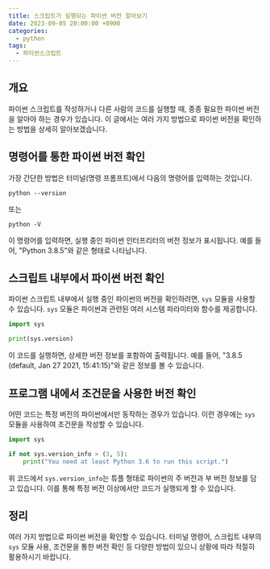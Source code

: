 ```yaml
---
title: 스크립트가 실행되는 파이썬 버전 알아보기
date: 2023-09-05 20:00:00 +0900
categories:
  - python
tags:
  - 파이썬스크립트
---
```


## 개요

파이썬 스크립트를 작성하거나 다른 사람의 코드를 실행할 때, 종종 필요한 파이썬 버전을 알아야 하는 경우가 있습니다. 이 글에서는 여러 가지 방법으로 파이썬 버전을 확인하는 방법을 상세히 알아보겠습니다.

## 명령어를 통한 파이썬 버전 확인

가장 간단한 방법은 터미널(명령 프롬프트)에서 다음의 명령어를 입력하는 것입니다.

```
python --version
```

또는

```
python -V
```

이 명령어를 입력하면, 실행 중인 파이썬 인터프리터의 버전 정보가 표시됩니다. 예를 들어, "Python 3.8.5"와 같은 형태로 나타납니다.

## 스크립트 내부에서 파이썬 버전 확인

파이썬 스크립트 내부에서 실행 중인 파이썬의 버전을 확인하려면, `sys` 모듈을 사용할 수 있습니다. `sys` 모듈은 파이썬과 관련된 여러 시스템 파라미터와 함수를 제공합니다.

```python
import sys

print(sys.version)
```

이 코드를 실행하면, 상세한 버전 정보를 포함하여 출력됩니다. 예를 들어, "3.8.5 (default, Jan 27 2021, 15:41:15)"와 같은 정보를 볼 수 있습니다.

## 프로그램 내에서 조건문을 사용한 버전 확인

어떤 코드는 특정 버전의 파이썬에서만 동작하는 경우가 있습니다. 이런 경우에는 `sys` 모듈을 사용하여 조건문을 작성할 수 있습니다.

```python
import sys

if not sys.version_info > (3, 5):
    print("You need at least Python 3.6 to run this script.")
```

위 코드에서 `sys.version_info`는 튜플 형태로 파이썬의 주 버전과 부 버전 정보를 담고 있습니다. 이를 통해 특정 버전 이상에서만 코드가 실행되게 할 수 있습니다.

## 정리

여러 가지 방법으로 파이썬 버전을 확인할 수 있습니다. 터미널 명령어, 스크립트 내부의 `sys` 모듈 사용, 조건문을 통한 버전 확인 등 다양한 방법이 있으니 상황에 따라 적절히 활용하시기 바랍니다.